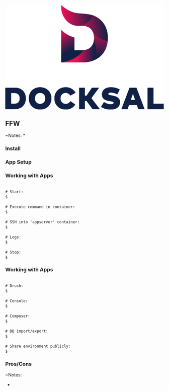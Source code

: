 ![Docksal](slides/img/logo-docksal.png)

## FFW

~Notes:
* 


### Install


### App Setup


### Working with Apps

 <pre><code class="bash" data-trim data-noescape>
# Start:
$ 

# Execute command in container:
$ 

# SSH into 'appserver' container:
$ 

# Logs:
$ 

# Stop:
$ 
</code></pre>


### Working with Apps

 <pre><code class="bash" data-trim data-noescape>
# Drush:
$ 

# Console:
$ 

# Composer:
$ 

# DB import/export:
$ 

# Share environment publicly:
$ 
</code></pre>


### Pros/Cons

~Notes:

* 
